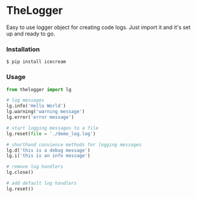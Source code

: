 # TheLogger

Easy to use logger object for creating code logs. Just import it and it's set up and ready to go.

### Installation

```
$ pip install icecream
```

### Usage

```python
from thelogger import lg

# log messages
lg.info('Hello World')
lg.warning('warning message')
lg.error('error message')

# start logging messages to a file
lg.reset(file = './demo_log.log')

# shorthand convience methods for logging messages
lg.d('this is a debug message')
lg.i('this is an info message')

# remove log handlers
lg.close()

# add default log handlers
lg.reset()
```
